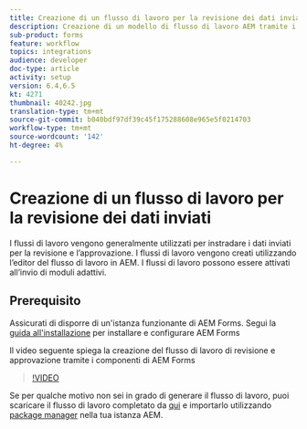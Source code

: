 ```yaml
---
title: Creazione di un flusso di lavoro per la revisione dei dati inviati
description: Creazione di un modello di flusso di lavoro AEM tramite i componenti del flusso di lavoro di AEM Forms per esaminare i dati inviati.
sub-product: forms
feature: workflow
topics: integrations
audience: developer
doc-type: article
activity: setup
version: 6.4,6.5
kt: 4271
thumbnail: 40242.jpg
translation-type: tm+mt
source-git-commit: b040bdf97df39c45f175288608e965e5f0214703
workflow-type: tm+mt
source-wordcount: '142'
ht-degree: 4%

---
```



# Creazione di un flusso di lavoro per la revisione dei dati inviati

I flussi di lavoro vengono generalmente utilizzati per instradare i dati inviati per la revisione e l’approvazione. I flussi di lavoro vengono creati utilizzando l’editor del flusso di lavoro in AEM. I flussi di lavoro possono essere attivati all’invio di moduli adattivi.

## Prerequisito

Assicurati di disporre di un&#39;istanza funzionante di AEM Forms. Segui la [guida all&#39;installazione](https://docs.adobe.com/content/help/en/experience-manager-65/forms/install-aem-forms/osgi-installation/installing-configuring-aem-forms-osgi.html) per installare e configurare AEM Forms

Il video seguente spiega la creazione del flusso di lavoro di revisione e approvazione tramite i componenti di AEM Forms
>[!VIDEO](https://video.tv.adobe.com/v/40242/?quality=9&learn=on)


Se per qualche motivo non sei in grado di generare il flusso di lavoro, puoi scaricare il flusso di lavoro completato da [qui](assets/review-submitted-data-workflow.zip) e importarlo utilizzando [package manager](http://localhost:4502/crx/packmgr/index.jsp) nella tua istanza AEM.




